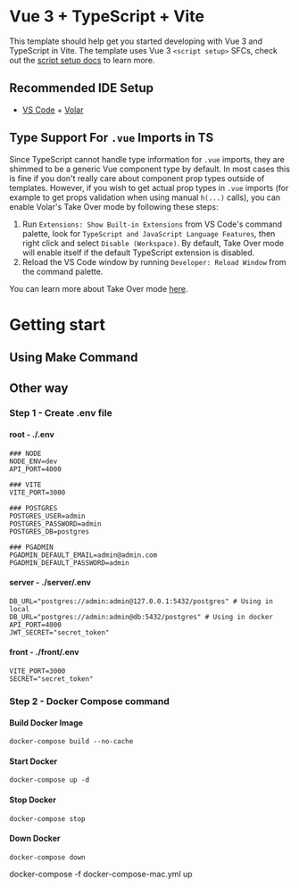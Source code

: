 # Vue 3 + TypeScript + Vite

This template should help get you started developing with Vue 3 and TypeScript in Vite. The template uses Vue 3 `<script setup>` SFCs, check out the [script setup docs](https://v3.vuejs.org/api/sfc-script-setup.html#sfc-script-setup) to learn more.

## Recommended IDE Setup

- [VS Code](https://code.visualstudio.com/) + [Volar](https://marketplace.visualstudio.com/items?itemName=Vue.volar)

## Type Support For `.vue` Imports in TS

Since TypeScript cannot handle type information for `.vue` imports, they are shimmed to be a generic Vue component type by default. In most cases this is fine if you don't really care about component prop types outside of templates. However, if you wish to get actual prop types in `.vue` imports (for example to get props validation when using manual `h(...)` calls), you can enable Volar's Take Over mode by following these steps:

1. Run `Extensions: Show Built-in Extensions` from VS Code's command palette, look for `TypeScript and JavaScript Language Features`, then right click and select `Disable (Workspace)`. By default, Take Over mode will enable itself if the default TypeScript extension is disabled.
2. Reload the VS Code window by running `Developer: Reload Window` from the command palette.

You can learn more about Take Over mode [here](https://github.com/johnsoncodehk/volar/discussions/471).

# Getting start

## Using Make Command

## Other way

### Step 1 - Create .env file

#### root - ./.env

```text
### NODE
NODE_ENV=dev
API_PORT=4000

### VITE
VITE_PORT=3000

### POSTGRES
POSTGRES_USER=admin
POSTGRES_PASSWORD=admin
POSTGRES_DB=postgres

### PGADMIN
PGADMIN_DEFAULT_EMAIL=admin@admin.com
PGADMIN_DEFAULT_PASSWORD=admin
```
#### server - ./server/.env 

```text
DB_URL="postgres://admin:admin@127.0.0.1:5432/postgres" # Using in local
DB_URL="postgres://admin:admin@db:5432/postgres" # Using in docker
API_PORT=4000
JWT_SECRET="secret_token"
```

#### front - ./front/.env

```text
VITE_PORT=3000
SECRET="secret_token"
```

### Step 2 - Docker Compose command

#### Build Docker Image
`docker-compose build --no-cache`

#### Start Docker
`docker-compose up -d`

#### Stop Docker
`docker-compose stop`

#### Down Docker
`docker-compose down`

docker-compose -f docker-compose-mac.yml up
